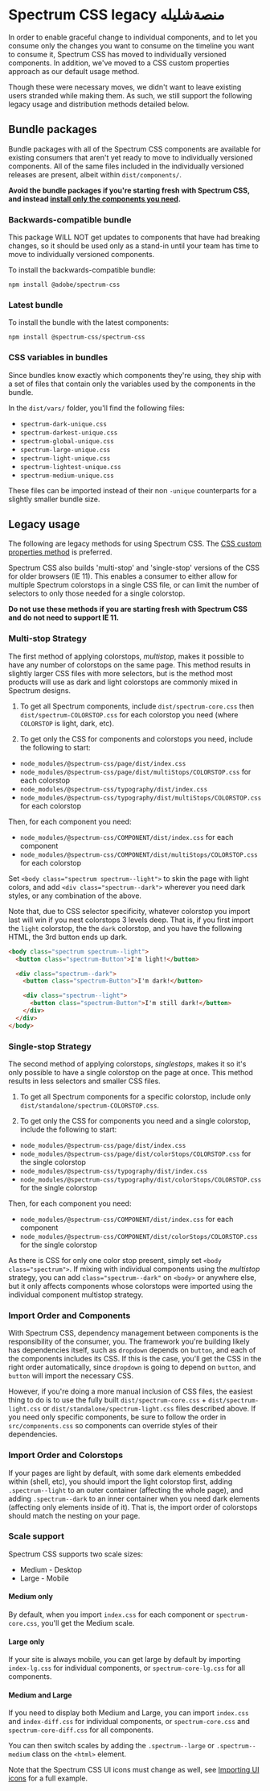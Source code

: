 # Spectrum CSS legacy منصةشليله

In order to enable graceful change to individual components, and to let you consume only the changes you want to consume on the timeline you want to consume it, Spectrum CSS has moved to individually versioned components. In addition, we've moved to a CSS custom properties approach as our default usage method.

Though these were necessary moves, we didn't want to leave existing users stranded while making them. As such, we still support the following legacy usage and distribution methods detailed below.

## Bundle packages

Bundle packages with all of the Spectrum CSS components are available for existing consumers that aren't yet ready to move to individually versioned components. All of the same files included in the individually versioned releases are present, albeit within `dist/components/`.

**Avoid the bundle packages if you're starting fresh with Spectrum CSS, and instead [install only the components you need](README.md#using-spectrum-css).**

### Backwards-compatible bundle

This package WILL NOT get updates to components that have had breaking changes, so it should be used only as a stand-in until your team has time to move to individually versioned components.

To install the backwards-compatible bundle:

```
npm install @adobe/spectrum-css
```

### Latest bundle

To install the bundle with the latest components:

```
npm install @spectrum-css/spectrum-css
```

### CSS variables in bundles

Since bundles know exactly which components they're using, they ship with a set of files that contain only the variables used by the components in the bundle.

In the `dist/vars/` folder, you'll find the following files:

* `spectrum-dark-unique.css`
* `spectrum-darkest-unique.css`
* `spectrum-global-unique.css`
* `spectrum-large-unique.css`
* `spectrum-light-unique.css`
* `spectrum-lightest-unique.css`
* `spectrum-medium-unique.css`

These files can be imported instead of their non `-unique` counterparts for a slightly smaller bundle size.

## Legacy usage

The following are legacy methods for using Spectrum CSS. The [CSS custom properties method](README.md#using-spectrum-css) is preferred.

Spectrum CSS also builds 'multi-stop' and 'single-stop' versions of the CSS for older browsers (IE 11). This enables a consumer to either allow for multiple Spectrum colorstops in a single CSS file, or can limit the number of selectors to only those needed for a single colorstop.

**Do not use these methods if you are starting fresh with Spectrum CSS and do not need to support IE 11.**

### Multi-stop Strategy

The first method of applying colorstops, *multistop*, makes it possible to have any number of colorstops on the same page. This method results in slightly larger CSS files with more selectors, but is the method most products will use as dark and light colorstops are commonly mixed in Spectrum designs.

1. To get all Spectrum components, include `dist/spectrum-core.css` then `dist/spectrum-COLORSTOP.css` for each colorstop you need (where `COLORSTOP` is light, dark, etc).

2. To get only the CSS for components and colorstops you need, include the following to start:

* `node_modules/@spectrum-css/page/dist/index.css`
* `node_modules/@spectrum-css/page/dist/multiStops/COLORSTOP.css` for each colorstop
* `node_modules/@spectrum-css/typography/dist/index.css`
* `node_modules/@spectrum-css/typography/dist/multiStops/COLORSTOP.css` for each colorstop

Then, for each component you need:

* `node_modules/@spectrum-css/COMPONENT/dist/index.css` for each component
* `node_modules/@spectrum-css/COMPONENT/dist/multiStops/COLORSTOP.css` for each colorstop

Set `<body class="spectrum spectrum--light">` to skin the page with light colors, and add `<div class="spectrum--dark">` wherever you need dark styles, or any combination of the above.

Note that, due to CSS selector specificity, whatever colorstop you import last will win if you nest colorstops 3 levels deep. That is, if you first import the `light` colorstop, the the `dark` colorstop, and you have the following HTML, the 3rd button ends up dark.

```html
<body class="spectrum spectrum--light">
  <button class="spectrum-Button">I'm light!</button>

  <div class="spectrum--dark">
    <button class="spectrum-Button">I'm dark!</button>

    <div class="spectrum--light">
      <button class="spectrum-Button">I'm still dark!</button>
    </div>
  </div>
</body>
```

### Single-stop Strategy

The second method of applying colorstops, *singlestops*, makes it so it's only possible to have a single colorstop on the page at once. This method results in less selectors and smaller CSS files.

1. To get all Spectrum components for a specific colorstop, include only `dist/standalone/spectrum-COLORSTOP.css`.

2. To get only the CSS for components you need and a single colorstop, include the following to start:

* `node_modules/@spectrum-css/page/dist/index.css`
* `node_modules/@spectrum-css/page/dist/colorStops/COLORSTOP.css` for the single colorstop
* `node_modules/@spectrum-css/typography/dist/index.css`
* `node_modules/@spectrum-css/typography/dist/colorStops/COLORSTOP.css` for the single colorstop

Then, for each component you need:

* `node_modules/@spectrum-css/COMPONENT/dist/index.css` for each component
* `node_modules/@spectrum-css/COMPONENT/dist/colorStops/COLORSTOP.css` for the single colorstop

As there is CSS for only one color stop present, simply set `<body class="spectrum">`. If mixing with individual components using the *multistop* strategy, you can add `class="spectrum--dark"` on `<body>` or anywhere else, but it only affects components whose colorstops were imported using the individual component multistop strategy.

### Import Order and Components

With Spectrum CSS, dependency management between components is the responsibility of the consumer, you. The framework you're building likely has dependencies itself, such as `dropdown` depends on `button`, and each of the components includes its CSS. If this is the case, you'll get the CSS in the right order automatically, since `dropdown` is going to depend on `button`, and `button` will import the necessary CSS.

However, if you're doing a more manual inclusion of CSS files, the easiest thing to do is to use the fully built `dist/spectrum-core.css` + `dist/spectrum-light.css` or `dist/standalone/spectrum-light.css` files described above. If you need only specific components, be sure to follow the order in `src/components.css` so components can override styles of their dependencies.

### Import Order and Colorstops

If your pages are light by default, with some dark elements embedded within (shell, etc), you should import the light colorstop first, adding `.spectrum--light` to an outer container (affecting the whole page), and adding `.spectrum--dark` to an inner container when you need dark elements (affecting only elements inside of it). That is, the import order of colorstops should match the nesting on your page.

### Scale support

Spectrum CSS supports two scale sizes:

* Medium - Desktop
* Large - Mobile

#### Medium only

By default, when you import `index.css` for each component or `spectrum-core.css`, you'll get the Medium scale.

#### Large only

If your site is always mobile, you can get large by default by importing `index-lg.css` for individual components, or `spectrum-core-lg.css` for all components.

#### Medium and Large

If you need to display both Medium and Large, you can import `index.css` and `index-diff.css` for individual components, or `spectrum-core.css` and `spectrum-core-diff.css` for all components.

You can then switch scales by adding the `.spectrum--large`  or `.spectrum--medium` class on the `<html>` element.

Note that the Spectrum CSS UI icons must change as well, see [Importing UI icons](README.md#importing-ui-icons) for a full example.
